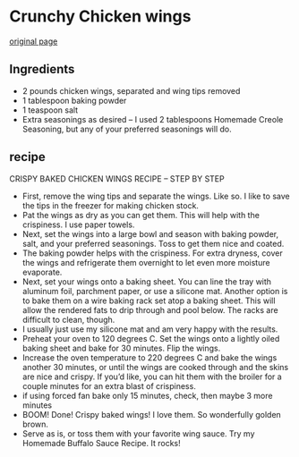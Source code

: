 # Crunchy Chicken wings

[original page](https://www.chilipeppermadness.com/recipes/crispy-baked-chicken-wings/)

## Ingredients
- 2 pounds chicken wings, separated and wing tips removed
- 1 tablespoon baking powder
- 1 teaspoon salt
- Extra seasonings as desired – I used 2 tablespoons Homemade Creole Seasoning, but any of your preferred seasonings will do.

## recipe
CRISPY BAKED CHICKEN WINGS RECIPE – STEP BY STEP
- First, remove the wing tips and separate the wings. Like so. I like to save the tips in the freezer for making chicken stock.
- Pat the wings as dry as you can get them. This will help with the crispiness. I use paper towels.
- Next, set the wings into a large bowl and season with baking powder, salt, and your preferred seasonings. Toss to get them nice and coated.
- The baking powder helps with the crispiness. For extra dryness, cover the wings and refrigerate them overnight to let even more moisture evaporate.
- Next, set your wings onto a baking sheet. You can line the tray with aluminum foil, parchment paper, or use a silicone mat. Another option is to bake them on a wire baking rack set atop a baking sheet. This will allow the rendered fats to drip through and pool below. The racks are difficult to clean, though.
- I usually just use my silicone mat and am very happy with the results.
- Preheat your oven to 120 degrees C. Set the wings onto a lightly oiled baking sheet and bake for 30 minutes. Flip the wings.
- Increase the oven temperature to 220 degrees C and bake the wings another 30 minutes, or until the wings are cooked through and the skins are nice and crispy. If you’d like, you can hit them with the broiler for a couple minutes for an extra blast of crispiness.
- if using forced fan bake only 15 minutes, check, then maybe 3 more minutes
- BOOM! Done! Crispy baked wings! I love them. So wonderfully golden brown.
- Serve as is, or toss them with your favorite wing sauce. Try my Homemade Buffalo Sauce Recipe. It rocks!

